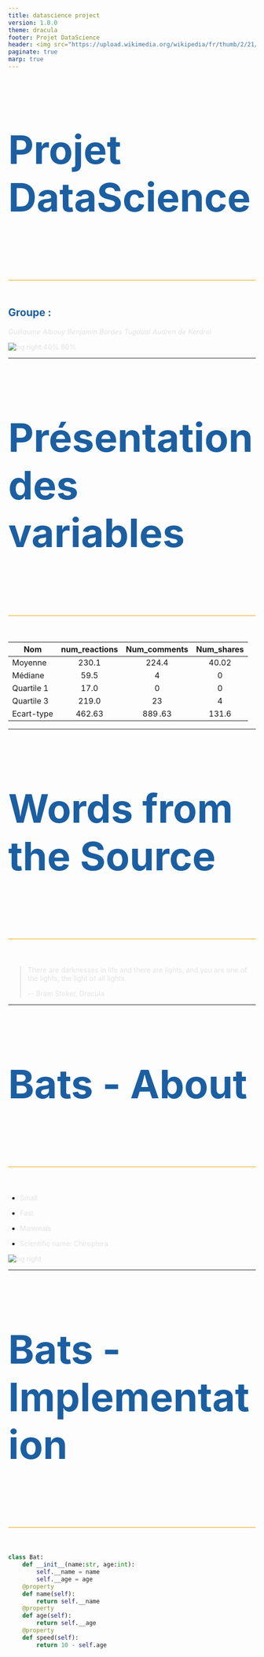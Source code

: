 ```yaml
---
title: datascience project
version: 1.0.0
theme: dracula
footer: Projet DataScience
header: <img src="https://upload.wikimedia.org/wikipedia/fr/thumb/2/21/Institut_sup%C3%A9rieur_d%27%C3%A9lectronique_de_Paris.svg/1280px-Institut_sup%C3%A9rieur_d%27%C3%A9lectronique_de_Paris.svg.png" style="width:170px;"/>
paginate: true
marp: true
---
```


<style>
    h1{
        border-bottom: 1px solid #eea000;
        padding-bottom: 15px;
        color: #1b5fa2;
    }

    h2{
        color: #1b5fa2;
    }

    table{
        margin-left: auto;
        margin-right: auto;
    }

    p{
        color: #e3e3e3;
    }
</style>

<!--_header : "" -->
<!--_class: titlepage -->

# Projet DataScience

## Groupe :

_Guillaume Albouy_
_Benjamin Bordes_
_Tugdual Audren de Kerdrel_

</div>

<style scoped>
h1 {
    font-size: 80px
}
</style>

![bg right:40% 80%](https://upload.wikimedia.org/wikipedia/fr/thumb/2/21/Institut_sup%C3%A9rieur_d%27%C3%A9lectronique_de_Paris.svg/1280px-Institut_sup%C3%A9rieur_d%27%C3%A9lectronique_de_Paris.svg.png)

---

# Présentation des variables

| Nom        | num_reactions | Num_comments | Num_shares |
| ---------- | :-----------: | :----------: | :--------: |
| Moyenne    |     230.1     |    224.4     |   40.02    |
| Médiane    |     59.5      |      4       |     0      |
| Quartile 1 |     17.0      |      0       |     0      |
| Quartile 3 |     219.0     |      23      |     4      |
| Ecart-type |    462.63     |   889 .63    |   131.6    |

---

# Words from the Source

> There are darknesses in life and there are lights, and you are one of the lights, the light of all lights.
>
> -- Bram Stoker, Dracula

<style scoped>
h1 {
    padding-bottom: 1.5em;
}
</style>

---

# Bats - About

- Small

- Fast

- Mammals

- Scientific name: Chiroptera

![bg right](./img/igam-ogam-unsplash.jpg)

---

# Bats - Implementation

```python
class Bat:
    def __init__(name:str, age:int):
        self.__name = name
        self.__age = age
    @property
    def name(self):
        return self.__name
    @property
    def age(self):
        return self.__age
    @property
    def speed(self):
        return 10 - self.age
```
